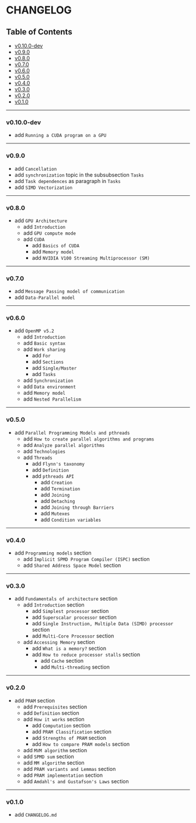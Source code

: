<h1>CHANGELOG</h1>

<h2>Table of Contents</h2>

- [v0.10.0-dev](#v0100-dev)
- [v0.9.0](#v090)
- [v0.8.0](#v080)
- [v0.7.0](#v070)
- [v0.6.0](#v060)
- [v0.5.0](#v050)
- [v0.4.0](#v040)
- [v0.3.0](#v030)
- [v0.2.0](#v020)
- [v0.1.0](#v010)

--------------------

### v0.10.0-dev

- add `Running a CUDA program on a GPU`

--------------------

### v0.9.0

- add `Cancellation`
- add `synchronization` topic in the subsubsection `Tasks`
- add `Task dependences` as paragraph in `Tasks`
- add `SIMD Vectorization`

--------------------

### v0.8.0

- add `GPU Architecture`
  - add `Introduction`
  - add `GPU compute mode`
  - add `CUDA`
    - add `Basics of CUDA`
    - add `Memory model`
    - add `NVIDIA V100 Streaming Multiprocessor (SM)`

--------------------

### v0.7.0

- add `Message Passing model of communication`
- add `Data-Parallel model`

--------------------

### v0.6.0

- add `OpenMP v5.2`
  - add `Introduction`
  - add `Basic syntax`
  - add `Work sharing`
    - add `For`
    - add `Sections`
    - add `Single/Master`
    - add `Tasks`
  - add `Synchronization`
  - add `Data environment`
  - add `Memory model`
  - add `Nested Parallelism`

--------------------

### v0.5.0

- add `Parallel Programming Models and pthreads`
  - add `How to create parallel algorithms and programs`
  - add `Analyze parallel algorithms`
  - add `Technologies`
  - add `Threads`
    - add `Flynn's taxonomy`
    - add `Definition`
    - add `pthreads API`
      - add `Creation`
      - add `Termination`
      - add `Joining`
      - add `Detaching`
      - add `Joining through Barriers`
      - add `Mutexes`
      - add `Condition variables`

--------------------

### v0.4.0

- add `Programming models` section
  - add `Implicit SPMD Program Compiler (ISPC)` section
  - add `Shared Address Space Model` section

--------------------

### v0.3.0

- add `Fundamentals of architecture` section
  - add `Introduction` section
    - add `Simplest processor` section
    - add `Superscalar processor` section
    - add `Single Instruction, Multiple Data (SIMD) processor` section
    - add `Multi-Core Processor` section
  - add `Accessing Memory` section
    - add `What is a memory?` section
    - add `How to reduce processor stalls` section
      - add `Cache` section
      - add `Multi-threading` section

--------------------

### v0.2.0

- add `PRAM` section
  - add `Prerequisites` section
  - add `Definition` section
  - add `How it works` section
    - add `Computation` section
    - add `PRAM Classification` section
    - add `Strengths of PRAM` section
    - add `How to compare PRAM models` section
  - add `MVM algorithm` section
  - add `SPMD sum` section
  - add `MM algorithm` section
  - add `PRAM variants and Lemmas` section
  - add `PRAM implementation` section
  - add `Amdahl's and Gustafson's Laws` section

--------------------

### v0.1.0

- add `CHANGELOG.md`
